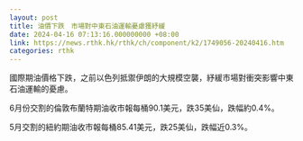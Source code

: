 ```yaml
---
layout: post
title: 油價下跌　市場對中東石油運輸憂慮獲紓緩
date: 2024-04-16 07:13:16.000000000 +08:00
link: https://news.rthk.hk/rthk/ch/component/k2/1749056-20240416.htm
categories: rthk
---
```


國際期油價格下跌，之前以色列抵禦伊朗的大規模空襲，紓緩市場對衝突影響中東石油運輸的憂慮。

6月份交割的倫敦布蘭特期油收市報每桶90.1美元，跌35美仙，跌幅約0.4%。

5月交割的紐約期油收市報每桶85.41美元，跌25美仙，跌幅近0.3%。
